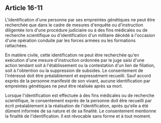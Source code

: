 Article 16-11
----
L'identification d'une personne par ses empreintes génétiques ne peut être
recherchée que dans le cadre de mesures d'enquête ou d'instruction diligentée
lors d'une procédure judiciaire ou à des fins médicales ou de recherche
scientifique ou d'identification d'un militaire décédé à l'occasion d'une
opération conduite par les forces armées ou les formations rattachées.

En matière civile, cette identification ne peut être recherchée qu'en exécution
d'une mesure d'instruction ordonnée par le juge saisi d'une action tendant soit
à l'établissement ou la contestation d'un lien de filiation, soit à l'obtention
ou la suppression de subsides. Le consentement de l'intéressé doit être
préalablement et expressément recueilli. Sauf accord exprès de la personne
manifesté de son vivant, aucune identification par empreintes génétiques ne peut
être réalisée après sa mort.

Lorsque l'identification est effectuée à des fins médicales ou de recherche
scientifique, le consentement exprès de la personne doit être recueilli par
écrit préalablement à la réalisation de l'identification, après qu'elle a été
dûment informée de sa nature et de sa finalité. Le consentement mentionne la
finalité de l'identification. Il est révocable sans forme et à tout moment.
